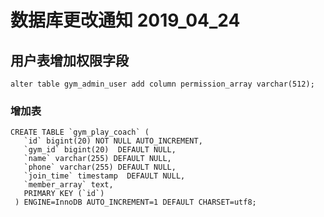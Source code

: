 # 数据库更改通知 2019_04_24

## 用户表增加权限字段
```roomsql
alter table gym_admin_user add column permission_array varchar(512);
```

### 增加表
```roomsql
CREATE TABLE `gym_play_coach` (
   `id` bigint(20) NOT NULL AUTO_INCREMENT,
   `gym_id` bigint(20)  DEFAULT NULL,
   `name` varchar(255) DEFAULT NULL,
   `phone` varchar(255) DEFAULT NULL,
   `join_time` timestamp  DEFAULT NULL,
   `member_array` text,
   PRIMARY KEY (`id`)
 ) ENGINE=InnoDB AUTO_INCREMENT=1 DEFAULT CHARSET=utf8;
```
